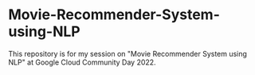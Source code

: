 # Movie-Recommender-System-using-NLP
This repository is for my session on "Movie Recommender System using NLP" at Google Cloud Community Day 2022.
